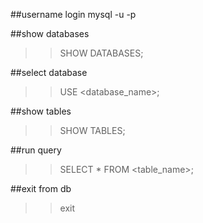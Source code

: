 ##username login
mysql -u <username> -p
  
##show databases
  >> SHOW DATABASES;
  
  
##select database
  >> USE <database_name>;

##show tables
  >> SHOW TABLES;

  
##run query
  >> SELECT * FROM <table_name>;
  
##exit from db
  >> exit

  


